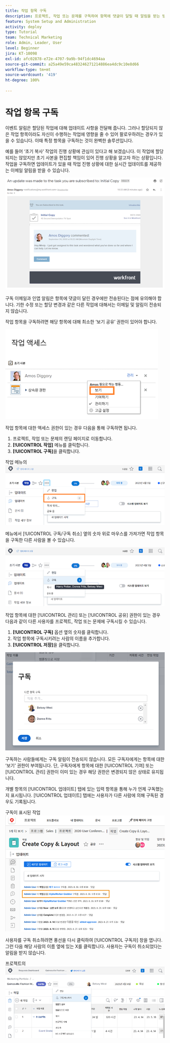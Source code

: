 ```yaml
---
title: 작업 항목 구독
description: 프로젝트, 작업 또는 문제를 구독하여 항목에 댓글이 달릴 때 알림을 받는 방법을 알아봅니다.
feature: System Setup and Administration
activity: deploy
type: Tutorial
team: Technical Marketing
role: Admin, Leader, User
level: Beginner
jira: KT-10098
exl-id: afc02878-e72e-4707-9a9b-94f1dc4694aa
source-git-commit: a25a49e59ca483246271214886ea4dc9c10e8d66
workflow-type: tm+mt
source-wordcount: '419'
ht-degree: 100%

---
```


# 작업 항목 구독

이벤트 알림은 할당된 작업에 대해 업데이트 사항을 전달해 줍니다. 그러나 할당되지 않은 작업 항목이라도 자신이 수행하는 작업에 영향을 줄 수 있어 팔로우하려는 경우가 있을 수 있습니다. 이때 특정 항목을 구독하는 것이 완벽한 솔루션입니다.

예를 들어 ‘초기 복사’ 작업의 진행 상황에 관심이 있다고 해 보겠습니다. 이 작업에 할당되지는 않았지만 초기 사본을 편집할 책임이 있어 진행 상황을 알고자 하는 상황입니다. 작업을 구독하면 업데이트가 있을 때 작업 진행 상황에 대한 실시간 업데이트를 제공하는 이메일 알림을 받을 수 있습니다.

![작업 구독의 이메일](assets/admin-fund-user-notifications-10.png)

구독 이메일과 인앱 알림은 항목에 댓글이 달린 경우에만 전송된다는 점에 유의해야 합니다. 기한 수정 또는 할당 변경과 같은 다른 작업에 대해서는 이메일 및 알림이 전송되지 않습니다.

작업 항목을 구독하려면 해당 항목에 대해 최소한 ‘보기 공유’ 권한이 있어야 합니다.

![[!UICONTROL 작업 액세스] 창](assets/admin-fund-user-notifications-11.png)

작업 항목에 대한 액세스 권한이 있는 경우 다음을 통해 구독하면 됩니다.

1. 프로젝트, 작업 또는 문제의 랜딩 페이지로 이동합니다.
1. **[!UICONTROL 작업]** 메뉴를 클릭합니다.
1. **[!UICONTROL 구독]**&#x200B;을 클릭합니다.

작업 메뉴의 ![[!UICONTROL 구독] 옵션](assets/admin-fund-user-notifications-12.png)

메뉴에서 [!UICONTROL 구독/구독 취소] 옆의 숫자 위로 마우스를 가져가면 작업 항목을 구독한 다른 사람을 볼 수 있습니다.

![누가 구독했는지 보여 주는 작업 메뉴](assets/admin-fund-user-notifications-13.png)

작업 항목에 대한 [!UICONTROL 관리] 또는 [!UICONTROL 공유] 권한이 있는 경우 다음과 같이 다른 사용자를 프로젝트, 작업 또는 문제에 구독시킬 수 있습니다.

1. **[!UICONTROL 구독]** 옵션 옆의 숫자를 클릭합니다.
1. 작업 항목에 구독시키려는 사람의 이름을 추가합니다.
1. **[!UICONTROL 저장]**&#x200B;을 클릭합니다.

![[!UICONTROL 구독] 창](assets/admin-fund-user-notifications-15.png)

구독하는 사람들에게는 구독 알림이 전송되지 않습니다. 모든 구독자에게는 항목에 대한 ‘보기’ 권한이 부여됩니다. 단, 구독자에게 항목에 대한 [!UICONTROL 기여] 또는 [!UICONTROL 관리] 권한이 이미 있는 경우 해당 권한은 변경되지 않은 상태로 유지됩니다.

개별 항목의 [!UICONTROL 업데이트] 탭에 있는 입력 항목을 통해 누가 언제 구독했는지 표시됩니다. [!UICONTROL 업데이트] 탭에는 사용자가 다른 사람에 의해 구독된 경우도 기록됩니다.

구독이 표시된 작업 ![[!UICONTROL 업데이트] 페이지](assets/admin-fund-user-notifications-16.png)

사용자를 구독 취소하려면 풍선을 다시 클릭하여 [!UICONTROL 구독자] 창을 엽니다. 그런 다음 해당 사람의 이름 옆에 있는 X를 클릭합니다. 사용자는 구독이 취소되었다는 알림을 받지 않습니다.

프로젝트의 ![[!UICONTROL 구독 취소] 메뉴 옵션](assets/admin-fund-user-notifications-14.png)

<!---
learn more URL: Subscribe to items in Workfront
--->
